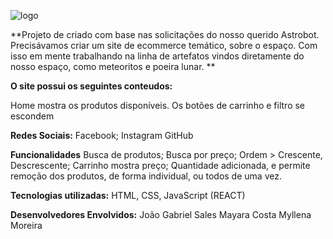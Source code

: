 
![logo](https://user-images.githubusercontent.com/102835599/174510366-f9c3c898-3de4-40ed-8ee3-8f551f558d5c.png)


**Projeto de criado com base nas solicitações do nosso querido Astrobot. Precisávamos criar um site de ecommerce temático, sobre o espaço. Com isso em mente trabalhando na linha de artefatos vindos diretamente do nosso espaço, como meteoritos e poeira lunar. **



**O site possui os seguintes conteudos:**


Home mostra os produtos disponíveis.
Os botões de carrinho e filtro se escondem

**Redes Sociais:**
Facebook; Instagram
GitHub

**Funcionalidades**
Busca de produtos;
Busca por preço;
Ordem > Crescente, Descrescente;
Carrinho mostra preço;
Quantidade adicionada, e permite remoção dos produtos, de forma individual, ou todos de uma vez.

**Tecnologias utilizadas:**
HTML, CSS, JavaScript (REACT)

**Desenvolvedores Envolvidos:**
João Gabriel Sales
Mayara Costa 
Myllena Moreira
